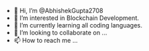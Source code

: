 - 👋 Hi, I’m @AbhishekGupta2708
- 👀 I’m interested in Blockchain Development.
- 🌱 I’m currently learning all coding languages.
- 💞️ I’m looking to collaborate on ...
- 📫 How to reach me ...

<!---
AbhishekGupta2708/AbhishekGupta2708 is a ✨ special ✨ repository because its `README.md` (this file) appears on your GitHub profile.
You can click the Preview link to take a look at your changes.
--->

